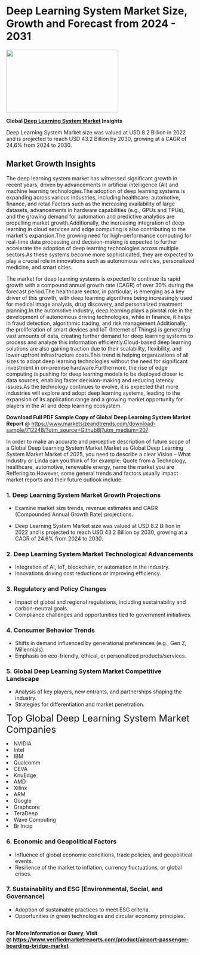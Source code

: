 <H1>Deep Learning System Market Size, Growth and Forecast from 2024 - 2031</H1><img class="aligncenter size-medium wp-image-584254" src="https://thirdeyenews.in/wp-content/uploads/2024/09/Global-Market-Research-300x168.jpeg" alt="" width="300" height="168" /><p><strong>Global&nbsp;<a href="https://www.marketsizeandtrends.com/download-sample/712248/?utm_source=Github8j?utm_medium=207">Deep Learning System Market</a> Insights</strong></p><p>Deep Learning System Market size was valued at USD 8.2 Billion in 2022 and is projected to reach USD 43.2 Billion by 2030, growing at a CAGR of 24.6% from 2024 to 2030.</p><p><h2>Market Growth Insights</h2> <p>The deep learning system market has witnessed significant growth in recent years, driven by advancements in artificial intelligence (AI) and machine learning technologies.The adoption of deep learning systems is expanding across various industries, including healthcare, automotive, finance, and retail.Factors such as the increasing availability of large datasets, advancements in hardware capabilities (e.g., GPUs and TPUs), and the growing demand for automation and predictive analytics are propelling market growth.Additionally, the increasing integration of deep learning in cloud services and edge computing is also contributing to the market's expansion.The growing need for high-performance computing for real-time data processing and decision-making is expected to further accelerate the adoption of deep learning technologies across multiple sectors.As these systems become more sophisticated, they are expected to play a crucial role in innovations such as autonomous vehicles, personalized medicine, and smart cities.</p> <p>The market for deep learning systems is expected to continue its rapid growth with a compound annual growth rate (CAGR) of over 30% during the forecast period.The healthcare sector, in particular, is emerging as a key driver of this growth, with deep learning algorithms being increasingly used for medical image analysis, drug discovery, and personalized treatment planning.In the automotive industry, deep learning plays a pivotal role in the development of autonomous driving technologies, while in finance, it helps in fraud detection, algorithmic trading, and risk management.Additionally, the proliferation of smart devices and IoT (Internet of Things) is generating vast amounts of data, creating further demand for deep learning systems to process and analyze this information efficiently.Cloud-based deep learning solutions are also gaining traction due to their scalability, flexibility, and lower upfront infrastructure costs.This trend is helping organizations of all sizes to adopt deep learning technologies without the need for significant investment in on-premise hardware.Furthermore, the rise of edge computing is pushing for deep learning models to be deployed closer to data sources, enabling faster decision-making and reducing latency issues.As the technology continues to evolve, it is expected that more industries will explore and adopt deep learning systems, leading to the expansion of its application range and a growing market opportunity for players in the AI and deep learning ecosystem.</p> <p><span class=""><strong>Download Full PDF Sample Copy of Global Deep Learning System Market Report</strong> @ <a href="https://www.marketsizeandtrends.com/download-sample/712248/?utm_source=Github8j?utm_medium=207" target="_blank">https://www.marketsizeandtrends.com/download-sample/712248/?utm_source=Github8j?utm_medium=207</a></span></p><p>In order to make an accurate and perceptive description of future scope of a Global&nbsp;Deep Learning System Market Market as Global&nbsp;Deep Learning System Market Market of 2025, you need to describe a clear Vision &ndash; What Industry or Linda can you think of for example: Quote from a Technology, healthcare, automotive, renewable energy, name the market you are Reffering to.However, some general trends and factors usually impact market reports and their future outlook include:</p><h3>1.&nbsp;<strong>Deep Learning System Market Growth Projections</strong></h3><ul><li>Examine market size trends, revenue estimates and CAGR (Compounded Annual Growth Rate) projections.</li><li><p>Deep Learning System Market size was valued at USD 8.2 Billion in 2022 and is projected to reach USD 43.2 Billion by 2030, growing at a CAGR of 24.6% from 2024 to 2030.</p></li></ul><h3>2.&nbsp;<strong>Deep Learning System Market Technological Advancements</strong></h3><ul><li>Integration of AI, IoT, blockchain, or automation in the industry.</li><li>Innovations driving cost reductions or improving efficiency.</li></ul><h3>3.&nbsp;<strong>Regulatory and Policy Changes</strong></h3><ul><li>Impact of global and regional regulations, including sustainability and carbon-neutral goals.</li><li>Compliance challenges and opportunities tied to government initiatives.</li></ul><h3>4.&nbsp;<strong>Consumer Behavior Trends</strong></h3><ul><li>Shifts in demand influenced by generational preferences (e.g., Gen Z, Millennials).</li><li>Emphasis on eco-friendly, ethical, or personalized products/services.</li></ul><h3>5.&nbsp;<strong>Global Deep Learning System Market Competitive Landscape</strong></h3><ul><li>Analysis of key players, new entrants, and partnerships shaping the industry.</li><li>Strategies for differentiation and market penetration.</li></ul><p data-pm-slice="1 1 []"><span style="color: inherit; font-family: inherit; font-size: 25px;">Top Global Deep Learning System Market Companies</span></p><div class="" data-test-id=""><p><li> NVIDIA</li><li> Intel</li><li> IBM</li><li> Qualcomm</li><li> CEVA</li><li> KnuEdge</li><li> AMD</li><li> Xilinx</li><li> ARM</li><li> Google</li><li> Graphcore</li><li> TeraDeep</li><li> Wave Computing</li><li> Br Incip</li></p></div><h3>6.&nbsp;<strong>Economic and Geopolitical Factors</strong></h3><ul><li>Influence of global economic conditions, trade policies, and geopolitical events.</li><li>Resilience of the market to inflation, currency fluctuations, or global crises.</li></ul><h3>7.&nbsp;<strong>Sustainability and ESG (Environmental, Social, and Governance)</strong></h3><ul><li>Adoption of sustainable practices to meet ESG criteria.</li><li>Opportunities in green technologies and circular economy principles.</li></ul><h2><strong style="font-size: 14px;">For More Information or Query, Visit @&nbsp;</strong><a style="background-color: #ffffff; font-size: 14px;" href="https://www.marketsizeandtrends.com/report/deep-learning-system-market/" target="_blank">https://www.verifiedmarketreports.com/product/airport-passenger-boarding-bridge-market</a></h2>